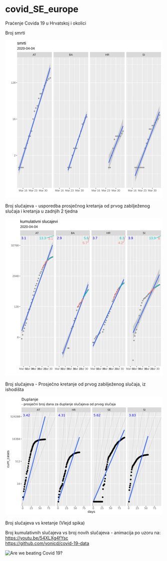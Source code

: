 # covid_SE_europe

Praćenje Covida 19 u Hrvatskoj i okolici

Broj smrti

![No of deaths](figs_out/deaths.svg)

Broj slučajeva - usporedba prosječnog kretanja od prvog zabilježenog slučaja i kretanja u zadnjih 2 tjedna

![Dynamics: average vs last 10 days](figs_out/dynamics.svg)

Broj slučajeva - Prosječno kretanje od prvog zabilježenog slučaja, iz ishodišta

![Dynamics: average, no intercept](figs_out/doubling.svg)

Broj slučajeva vs kretanje (Vlejd spika)




Broj kumulativnih slučajeva vs broj novih slučajeva - animacija po uzoru na:  
https://youtu.be/54XLXg4fYsc  
https://github.com/yonicd/covid-19-data

![Are we beating Covid 19?](figs_out/anim.gif)

